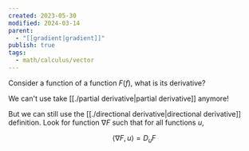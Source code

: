 ```yaml
---
created: 2023-05-30
modified: 2024-03-14
parent:
  - "[[gradient|gradient]]"
publish: true
tags:
  - math/calculus/vector
---
```

Consider a function of a function $F(f)$, what is its derivative?

We can't use take [[./partial derivative|partial derivative]] anymore!

But we can still use the [[./directional derivative|directional derivative]] definition.
Look for function $\nabla F$ such that for all functions $u$,

$$
  \langle\nabla F,\,u\rangle = D_u F
$$